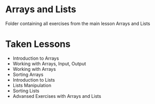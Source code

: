 # Arrays and Lists
Folder containing all exercises from the main lesson Arrays and Lists
# Taken Lessons
 - Introduction to Arrays
 - Working with Arrays, Input, Output
 - Working with Arrays
 - Sorting Arrays
 - Introduction to Lists
 - Lists Manipulation
 - Sorting Lists
 - Advansed Exercises with Arrays and Lists
